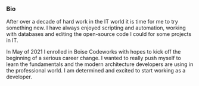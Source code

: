 ### Bio

After over a decade of hard work in the IT world it is time for me to try something new. I have always enjoyed scripting and automation, working with databases and editing the open-source code I could for some projects in IT. 

In May of 2021 I enrolled in Boise Codeworks with hopes to kick off the beginning of a serious career change. I wanted to really push myself to learn the fundamentals and the modern architecture developers are using in the professional world. I am determined and excited to start working as a developer.

<!--
**patrick-misner/patrick-misner** is a ✨ _special_ ✨ repository because its `README.md` (this file) appears on your GitHub profile.

- 🔭 I’m currently working on ...
- 🌱 I’m currently learning ...
- 👯 I’m looking to collaborate on ...
- 🤔 I’m looking for help with ...
- 💬 Ask me about ...
- 📫 How to reach me: ...
- 😄 Pronouns: ...
- ⚡ Fun fact: ...
-->
